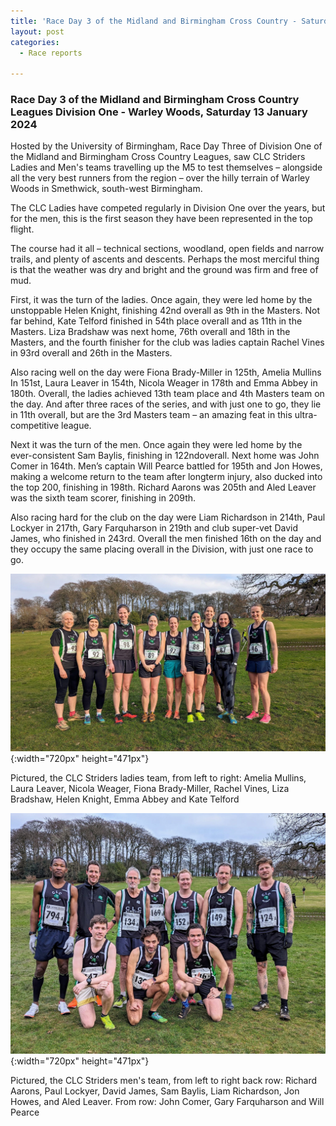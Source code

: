 ```yaml
---
title: 'Race Day 3 of the Midland and Birmingham Cross Country - Saturday 13 January 2024'
layout: post
categories:
  - Race reports

---
```


### Race Day 3 of the Midland and Birmingham Cross Country Leagues Division One - Warley Woods, Saturday 13 January 2024

Hosted by the University of Birmingham, Race Day Three of Division One of the Midland and Birmingham Cross Country Leagues, saw CLC Striders Ladies and Men's teams travelling up the M5 to test themselves – alongside all the very best runners from the region – over the hilly terrain of Warley Woods in Smethwick, south-west Birmingham. 
 
The CLC Ladies have competed regularly in Division One over the years, but for the men, this is the first season they have been represented in the top flight. 
 
The course had it all – technical sections, woodland, open fields and narrow trails, and plenty of ascents and descents. Perhaps the most merciful thing is that the weather was dry and bright and the ground was firm and free of mud.
 
First, it was the turn of the ladies. Once again, they were led home by the unstoppable Helen Knight, finishing 42nd overall as 9th in the Masters. Not far behind, Kate Telford finished in 54th place overall and as 11th in the Masters. Liza Bradshaw was next home, 76th overall and 18th in the Masters, and the fourth finisher for the club was ladies captain Rachel Vines in 93rd overall and 26th in the Masters.
 
Also racing well on the day were Fiona Brady-Miller in 125th, Amelia Mullins In 151st, Laura Leaver in 154th, Nicola Weager in 178th and Emma Abbey in 180th. Overall, the ladies achieved 13th team place and 4th Masters team on the day. And after three races of the series, and with just one to go, they lie in 11th overall, but are the 3rd Masters team – an amazing feat in this ultra-competitive league.
 
Next it was the turn of the men. Once again they were led home by the ever-consistent Sam Baylis, finishing in 122ndoverall. Next home was John Comer in 164th. Men’s captain Will Pearce battled for 195th and Jon Howes, making a welcome return to the team after longterm injury, also ducked into the top 200, finishing in 198th. Richard Aarons was 205th and Aled Leaver was the sixth team scorer, finishing in 209th.
 
Also racing hard for the club on the day were Liam Richardson in 214th, Paul Lockyer in 217th, Gary Farquharson in 219th and club super-vet David James, who finished in 243rd. Overall the men finished 16th on the day and they occupy the same placing overall in the Division, with just one race to go. 

![The ladies team](/images/2024/01/2024-01-15-Brum-ladies-XC.jpg "Brum league race day 3"){:width="720px" height="471px"}

Pictured, the CLC Striders ladies team, from left to right: Amelia Mullins, Laura Leaver, Nicola Weager, Fiona Brady-Miller, Rachel Vines, Liza Bradshaw, Helen Knight, Emma Abbey and Kate Telford

![The mens team](/images/2024/01/2024-01-15-Brum-mens-XC.jpg "Brum league race day 3"){:width="720px" height="471px"}

Pictured, the CLC Striders men's team, from left to right back row: Richard Aarons, Paul Lockyer, David James, Sam Baylis, Liam Richardson, Jon Howes, and Aled Leaver. From row: John Comer, Gary Farquharson and Will Pearce

